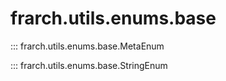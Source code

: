 # frarch.utils.enums.base

::: frarch.utils.enums.base.MetaEnum

::: frarch.utils.enums.base.StringEnum
